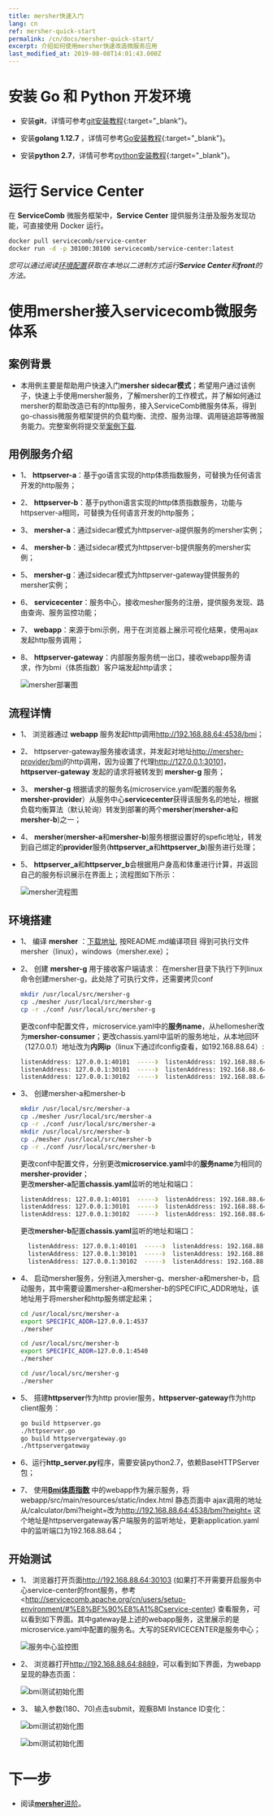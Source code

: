 ```yaml
---
title: mersher快速入门
lang: cn
ref: mersher-quick-start
permalink: /cn/docs/mersher-quick-start/
excerpt: 介绍如何使用mersher快速改造微服务应用
last_modified_at: 2019-08-08T14:01:43.000Z
---
```


# 安装 Go 和 Python 开发环境

- 安装**git**，详情可参考[git安装教程](https://git-scm.com/book/zh/v2/%E8%B5%B7%E6%AD%A5-%E5%AE%89%E8%A3%85-Git){:target="_blank"}。

- 安装**golang 1.12.7** ，详情可参考[Go安装教程](https://golang.google.cn/doc/install){:target="_blank"}。

- 安装**python 2.7**，详情可参考[python安装教程](https://wiki.python.org/moin/BeginnersGuide/Download){:target="_blank"}。

# 运行 Service Center

在 **ServiceComb** 微服务框架中，**Service Center** 提供服务注册及服务发现功能，可直接使用 Docker 运行。

```bash
docker pull servicecomb/service-center
docker run -d -p 30100:30100 servicecomb/service-center:latest
```

_您可以通过阅读[环境配置](/cn/users/setup-environment/#运行service-center)获取在本地以二进制方式运行**Service Center**和**front**的方法。_

# 使用mersher接入servicecomb微服务体系

## 案例背景

- 本用例主要是帮助用户快速入门**mersher sidecar模式**；希望用户通过该例子，快速上手使用mersher服务，了解mersher的工作模式，并了解如何通过mersher的帮助改造已有的http服务，接入ServiceComb微服务体系，得到go-chassis微服务框架提供的负载均衡、流控、服务治理、调用链追踪等微服务能力。完整案例将提交至[案例下载](https://github.com/apache/servicecomb-mesher/tree/master/examples/quick_start).

## 用例服务介绍

- 1、 **httpserver-a**：基于go语言实现的http体质指数服务，可替换为任何语言开发的http服务；
- 2、 **httpserver-b**：基于python语言实现的http体质指数服务，功能与httpserver-a相同，可替换为任何语言开发的http服务；
- 3、 **mersher-a**：通过sidecar模式为httpserver-a提供服务的mersher实例；
- 4、 **mersher-b**：通过sidecar模式为httpserver-b提供服务的mersher实例；
- 5、 **mersher-g**：通过sidecar模式为httpserver-gateway提供服务的mersher实例；
- 6、 **servicecenter**：服务中心，接收mesher服务的注册，提供服务发现、路由查询、服务监控功能；
- 7、 **webapp**：来源于bmi示例，用于在浏览器上展示可视化结果，使用ajax发起http服务调用；
- 8、 **httpserver-gateway**：内部服务服务统一出口，接收webapp服务请求，作为bmi（体质指数）客户端发起http请求；

  ![mersher部署图](/assets/images/mersher/mersher-deployment.png)

## 流程详情

- 1、 浏览器通过 **webapp** 服务发起http调用[]()<http://192.168.88.64:4538/bmi>；
- 2、 httpserver-gateway服务接收请求，并发起对地址[]()<http://mersher-provider/bmi>的http调用，因为设置了代理[]()<http://127.0.0.1:30101>，**httpserver-gateway** 发起的请求将被转发到 **mersher-g** 服务；
- 3、 **mersher-g** 根据请求的服务名(microservice.yaml配置的服务名**mersher-provider**）从服务中心**servicecenter**获得该服务名的地址，根据负载均衡算法（默认轮询）转发到部署的两个**mersher**(**mersher-a**和**mersher-b**)之一；
- 4、 **mersher**(**mersher-a**和**mersher-b**)服务根据设置好的spefic地址，转发到自己绑定的**provider**服务(**httpserver_a**和**httpserver_b**)服务进行处理；
- 5、 **httpserver_a**和**httpserver_b**会根据用户身高和体重进行计算，并返回自己的服务标识展示在界面上；流程图如下所示：

  ![mersher流程图](/assets/images/mersher/mersher-flowchart.png)

## 环境搭建

- 1、 编译 **mersher** ：[下载地址](https://github.com/apache/servicecomb-mesher), 按README.md编译项目 得到可执行文件mersher（linux），windows（mersher.exe）；
- 2、 创建 **mersher-g** 用于接收客户端请求： 在mersher目录下执行下列linux命令创建mersher-g，此处除了可执行文件，还需要拷贝conf

  ```bash
  mkdir /usr/local/src/mersher-g
  cp ./mesher /usr/local/src/mersher-g
  cp -r ./conf /usr/local/src/mersher-g
  ```

  更改conf中配置文件，microservice.yaml中的**服务name**，从hellomesher改为**mersher-consumer**；更改chassis.yaml中监听的服务地址，从本地回环（127.0.0.1）地址改为**内网ip**（linux下通过ifconfig查看，如192.168.88.64）:

  ```bash
  listenAddress: 127.0.0.1:40101  -----》  listenAddress: 192.168.88.64:40101
  listenAddress: 127.0.0.1:30101  -----》  listenAddress: 192.168.88.64:30101
  listenAddress: 127.0.0.1:30102  -----》  listenAddress: 192.168.88.64:30102
  ```

- 3、 创建mersher-a和mersher-b

  ```bash
  mkdir /usr/local/src/mersher-a
  cp ./mesher /usr/local/src/mersher-a
  cp -r ./conf /usr/local/src/mersher-a
  mkdir /usr/local/src/mersher-b
  cp ./mesher /usr/local/src/mersher-b
  cp -r ./conf /usr/local/src/mersher-b
  ```

  更改conf中配置文件，分别更改**microservice.yaml**中的**服务name**为相同的**mersher-provider**；<br>
  更改**mersher-a**配置**chassis.yaml**监听的地址和端口：

  ```bash
  listenAddress: 127.0.0.1:40101  -----》  listenAddress: 192.168.88.64:40107
  listenAddress: 127.0.0.1:30101  -----》  listenAddress: 192.168.88.64:30111
  listenAddress: 127.0.0.1:30102  -----》  listenAddress: 192.168.88.64:30112
  ```

  更改**mersher-b**配置**chassis.yaml**监听的地址和端口：

  ```bash
    listenAddress: 127.0.0.1:40101  -----》  listenAddress: 192.168.88.64:40102
    listenAddress: 127.0.0.1:30101  -----》  listenAddress: 192.168.88.64:30108
    listenAddress: 127.0.0.1:30102  -----》  listenAddress: 192.168.88.64:30109
  ```

- 4、 启动mersher服务，分别进入mersher-g、mersher-a和mersher-b，启动服务，其中需要设置mersher-a和mersher-b的SPECIFIC_ADDR地址，该地址用于将mersher和http服务绑定起来；

  ```bash
  cd /usr/local/src/mersher-a
  export SPECIFIC_ADDR=127.0.0.1:4537
  ./mersher
  ```

  ```bash
  cd /usr/local/src/mersher-b
  export SPECIFIC_ADDR=127.0.0.1:4540
  ./mersher
  ```

  ```bash
  cd /usr/local/src/mersher-g
  ./mersher
  ```

- 5、 搭建**httpserver**作为http provier服务，**httpserver-gateway**作为http client服务：

  ```bash
  go build httpserver.go
  ./httpserver.go
  go build httpservergateway.go
  ./httpservergateway
  ```

- 6、运行**http_server.py**程序，需要安装python2.7，依赖BaseHTTPServer包；

- 7、 使用[**Bmi体质指数**](/cn/docs/quick-start.md/) 中的webapp作为展示服务，将webapp/src/main/resources/static/index.html 静态页面中 ajax调用的地址从/calculator/bmi?height=改为[]()<http://192.168.88.64:4538/bmi?height=> 这个地址是httpservergateway客户端服务的监听地址，更新application.yaml中的监听端口为192.168.88.64；

## 开始测试

- 1、 浏览器打开页面<http://192.168.88.64:30103> (如果打不开需要开启服务中心service-center的front服务，参考 <<http://servicecomb.apache.org/cn/users/setup-environment/#%E8%BF%90%E8%A1%8Cservice-center>) 查看服务，可以看到如下界面。其中gateway是上述的webapp服务，这里展示的是microservice.yaml中配置的服务名。大写的SERVICECENTER是服务中心；

  ![服务中心监控图](/assets/images/mersher/mersher-servercenter.png)

- 2、 浏览器打开<http://192.168.88.64:8889>，可以看到如下界面，为webapp呈现的静态页面：

  ![bmi测试初始化图](/assets/images/mersher/mersher-testinit.png)

- 3、 输入参数(180、70)点击submit，观察BMI Instance ID变化：

  ![bmi测试初始化图](/assets/images/mersher/mersher-testgohttp.png)<br>

  ![bmi测试初始化图](/assets/images/mersher/mersher-testpythonhttp.png)

# 下一步

- 阅读[**mersher**进阶](/cn/docs/mersher-quick-start-advance.md/)。
